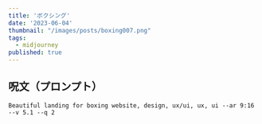 ```yaml
---
title: 'ボクシング'
date: '2023-06-04'
thumbnail: "/images/posts/boxing007.png"
tags:
  - midjourney
published: true
---
```


## 呪文（プロンプト）
```
Beautiful landing for boxing website, design, ux/ui, ux, ui --ar 9:16 --v 5.1 --q 2
```